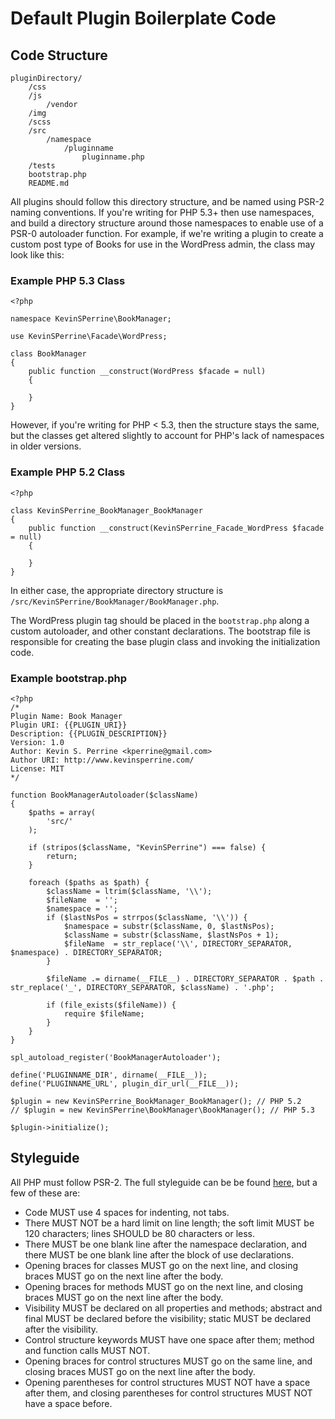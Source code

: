 # Default Plugin Boilerplate Code

## Code Structure

```
pluginDirectory/
    /css
    /js
        /vendor
    /img
    /scss
    /src
        /namespace
            /pluginname
                pluginname.php
    /tests
    bootstrap.php
    README.md
```

All plugins should follow this directory structure, and be named using PSR-2
naming conventions. If you're writing for PHP 5.3+ then use namespaces, and
build a directory structure around those namespaces to enable use of a PSR-0
autoloader function. For example, if we're writing a plugin to create a custom
post type of Books for use in the WordPress admin, the class may look like this:

### Example PHP 5.3 Class
```
<?php

namespace KevinSPerrine\BookManager;

use KevinSPerrine\Facade\WordPress;

class BookManager
{
    public function __construct(WordPress $facade = null)
    {

    }
}
```

However, if you're writing for PHP < 5.3, then the structure stays the same, but the classes get altered slightly to account for PHP's lack of namespaces in older versions.

### Example PHP 5.2 Class
```
<?php

class KevinSPerrine_BookManager_BookManager
{
    public function __construct(KevinSPerrine_Facade_WordPress $facade = null)
    {

    }
}
```

In either case, the appropriate directory structure is `/src/KevinSPerrine/BookManager/BookManager.php`.

The WordPress plugin tag should be placed in the `bootstrap.php` along a custom autoloader, and other constant declarations. The bootstrap file is responsible for creating the base plugin class and invoking the initialization code.

### Example bootstrap.php
```
<?php
/*
Plugin Name: Book Manager
Plugin URI: {{PLUGIN_URI}}
Description: {{PLUGIN_DESCRIPTION}}
Version: 1.0
Author: Kevin S. Perrine <kperrine@gmail.com>
Author URI: http://www.kevinsperrine.com/
License: MIT
*/

function BookManagerAutoloader($className)
{
    $paths = array(
        'src/'
    );

    if (stripos($className, "KevinSPerrine") === false) {
        return;
    }

    foreach ($paths as $path) {
        $className = ltrim($className, '\\');
        $fileName  = '';
        $namespace = '';
        if ($lastNsPos = strrpos($className, '\\')) {
            $namespace = substr($className, 0, $lastNsPos);
            $className = substr($className, $lastNsPos + 1);
            $fileName  = str_replace('\\', DIRECTORY_SEPARATOR, $namespace) . DIRECTORY_SEPARATOR;
        }

        $fileName .= dirname(__FILE__) . DIRECTORY_SEPARATOR . $path . str_replace('_', DIRECTORY_SEPARATOR, $className) . '.php';

        if (file_exists($fileName)) {
            require $fileName;
        }
    }
}

spl_autoload_register('BookManagerAutoloader');

define('PLUGINNAME_DIR', dirname(__FILE__));
define('PLUGINNAME_URL', plugin_dir_url(__FILE__));

$plugin = new KevinSPerrine_BookManager_BookManager(); // PHP 5.2
// $plugin = new KevinSPerrine\BookManager\BookManager(); // PHP 5.3

$plugin->initialize();
```

## Styleguide
All PHP must follow PSR-2. The full styleguide can be be found [here](https://github.com/php-fig/fig-standards/blob/master/accepted/PSR-2-coding-style-guide.md), but a few of these are:

* Code MUST use 4 spaces for indenting, not tabs.
* There MUST NOT be a hard limit on line length; the soft limit MUST be 120 characters; lines SHOULD be 80 characters or less.
* There MUST be one blank line after the namespace declaration, and there MUST be one blank line after the block of use declarations.
* Opening braces for classes MUST go on the next line, and closing braces MUST go on the next line after the body.
* Opening braces for methods MUST go on the next line, and closing braces MUST go on the next line after the body.
* Visibility MUST be declared on all properties and methods; abstract and final MUST be declared before the visibility; static MUST be declared after the visibility.
* Control structure keywords MUST have one space after them; method and function calls MUST NOT.
* Opening braces for control structures MUST go on the same line, and closing braces MUST go on the next line after the body.
* Opening parentheses for control structures MUST NOT have a space after them, and closing parentheses for control structures MUST NOT have a space before.